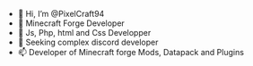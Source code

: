 - 👋 Hi, I’m @PixelCraft94
- 🔨 Minecraft Forge Developer
- 🌱 Js, Php, html and Css Developper
- 💞️ Seeking complex discord developer
- 📫 Developer of Minecraft forge Mods, Datapack and Plugins

<!---
PixelCraft94/PixelCraft94 is a ✨ special ✨ repository because its `README.md` (this file) appears on your GitHub profile.
You can click the Preview link to take a look at your changes.
--->
